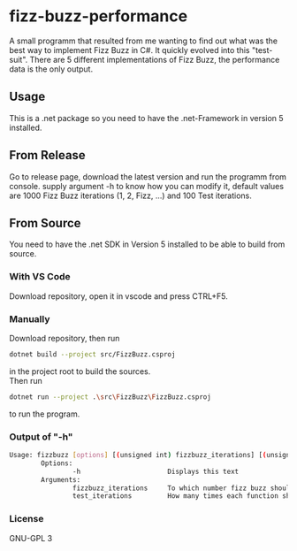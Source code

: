 # fizz-buzz-performance

A small programm that resulted from me wanting to find out what was the best way to implement Fizz Buzz in C#. It quickly evolved into this "test-suit". There are 5 different implementations of Fizz Buzz, the performance data is the only output.

## Usage

This is a .net package so you need to have the .net-Framework in version 5 installed.

## From Release

Go to release page, download the latest version and run the programm from console. supply argument -h to know how you can modify it, default values are 1000 Fizz Buzz iterations (1, 2, Fizz, ...) and 100 Test iterations.

## From Source

You need to have the .net SDK in Version 5 installed to be able to build from source.

### With VS Code

Download repository, open it in vscode and press CTRL+F5.

### Manually
Download repository, then run
```bash
dotnet build --project src/FizzBuzz.csproj
```
in the project root to build the sources.  
Then run
```bash
dotnet run --project .\src\FizzBuzz\FizzBuzz.csproj
```
to run the program.

### Output of "-h"
```bash
Usage: fizzbuzz [options] [(unsigned int) fizzbuzz_iterations] [(unsigned int) test_iterations]
        Options:
                -h                      Displays this text
        Arguments:
                fizzbuzz_iterations     To which number fizz buzz should count (Default: 1000)
                test_iterations         How many times each function should be tested (Default: 100) 
```

### License
GNU-GPL 3